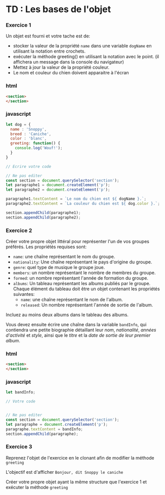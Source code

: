 # TD : Les bases de l'objet

### Exercice 1

Un objet est fourni et votre tache est de: 
* stocker la valeur de la propriété `name` dans une variable `dogName` en utilisant la notation entre crochets.
* exécuter la méthode greeting() en utilisant la notation avec le point. (il affichera un message dans la console du navigateur)
* Mettez à jour la valeur de la propriété couleur.
* Le nom et couleur du chien doivent apparaitre à l'écran 

### html

```html
<section>
</section>
```

### javascript

```javascript
let dog = {
  name : 'Snoppy',
  breed : 'Caniche',
  color : 'blanc',
  greeting: function() {
    console.log('Wouf!');
  }
}

// Ecrire votre code

// Ne pas editer
const section = document.querySelector('section');
let paragraphe1 = document.createElement('p');
let paragraphe2 = document.createElement('p');

paragraphe1.textContent = `Le nom du chien est ${ dogName }.`;
paragraphe2.textContent = `La couleur du chien est ${ dog.color }.`;

section.appendChild(paragraphe1);
section.appendChild(paragraphe2);
```

### Exercice 2

Créer votre propre objet littéral pour représenter l'un de vos groupes préférés. Les propriétés requises sont:

* `name`: une chaîne représentant le nom du groupe.
* `nationality`: Une chaîne représentant le pays d'origine du groupe.
* `genre`:  quel type de musique le groupe joue.
* `members`: un nombre représentant le nombre de membres du groupe.
* `formed`: un nombre représentant l'année de formation du groupe.
* `albums`: Un tableau représentant les albums publiés par le groupe. 
Chaque élément du tableau doit être un objet contenant les propriétés suivantes:
	* `name`: une chaîne représentant le nom de l'album.
	* `released`: Un nombre représentant l'année de sortie de l'album.

Incluez au moins deux albums dans le tableau des albums.

Vous devez ensuite écrire une chaîne dans la variable `bandInfo`, qui contiendra une petite biographie détaillant leur *nom*, *nationalité*, *années d'activité* et *style*, ainsi que le *titre* et la *date de sortie de leur premier album*.

### html
```html
<section>
</section>
```

### javascript
```javascript
let bandInfo;

// Votre code


// Ne pas editer
const section = document.querySelector('section');
let paragraphe = document.createElement('p');
paragraphe.textContent = bandInfo;
section.appendChild(paragraphe);
```

### Exercice 3

Reprenez l'objet de l'exercice en le clonant afin de modifier la méthode `greeting` 

L'objectif est d'afficher `Bonjour, dit Snoppy le caniche`

Créer votre propre objet  ayant la même structure que l'exercice 1 et exécuter la méthode `greeting` 
